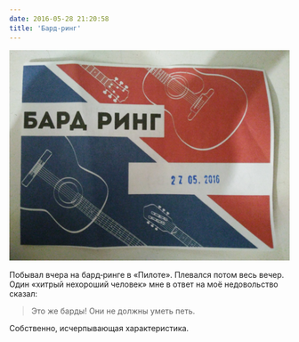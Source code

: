 ```yaml
---
date: 2016-05-28 21:20:58
title: 'Бард‐ринг'
---
```


![Бард‐ринг](IMG_20160529_004850.jpg)

Побывал вчера на бард‐ринге в «Пилоте». Плевался потом весь вечер. Один «хитрый нехороший человек»
мне в ответ на моё недовольство сказал:

> Это же барды! Они не должны уметь петь.

Собственно, исчерпывающая характеристика.
